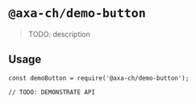 # `@axa-ch/demo-button`

> TODO: description

## Usage

```
const demoButton = require('@axa-ch/demo-button');

// TODO: DEMONSTRATE API
```
